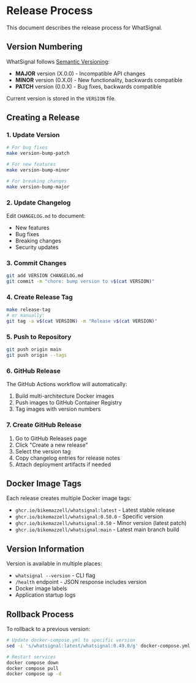 # Release Process

This document describes the release process for WhatSignal.

## Version Numbering

WhatSignal follows [Semantic Versioning](https://semver.org/):
- **MAJOR** version (X.0.0) - Incompatible API changes
- **MINOR** version (0.X.0) - New functionality, backwards compatible
- **PATCH** version (0.0.X) - Bug fixes, backwards compatible

Current version is stored in the `VERSION` file.

## Creating a Release

### 1. Update Version

```bash
# For bug fixes
make version-bump-patch

# For new features
make version-bump-minor

# For breaking changes
make version-bump-major
```

### 2. Update Changelog

Edit `CHANGELOG.md` to document:
- New features
- Bug fixes
- Breaking changes
- Security updates

### 3. Commit Changes

```bash
git add VERSION CHANGELOG.md
git commit -m "chore: bump version to v$(cat VERSION)"
```

### 4. Create Release Tag

```bash
make release-tag
# or manually:
git tag -a v$(cat VERSION) -m "Release v$(cat VERSION)"
```

### 5. Push to Repository

```bash
git push origin main
git push origin --tags
```

### 6. GitHub Release

The GitHub Actions workflow will automatically:
1. Build multi-architecture Docker images
2. Push images to GitHub Container Registry
3. Tag images with version numbers

### 7. Create GitHub Release

1. Go to GitHub Releases page
2. Click "Create a new release"
3. Select the version tag
4. Copy changelog entries for release notes
5. Attach deployment artifacts if needed

## Docker Image Tags

Each release creates multiple Docker image tags:
- `ghcr.io/bikemazzell/whatsignal:latest` - Latest stable release
- `ghcr.io/bikemazzell/whatsignal:0.50.0` - Specific version
- `ghcr.io/bikemazzell/whatsignal:0.50` - Minor version (latest patch)
- `ghcr.io/bikemazzell/whatsignal:main` - Latest main branch build

## Version Information

Version is available in multiple places:
- `whatsignal --version` - CLI flag
- `/health` endpoint - JSON response includes version
- Docker image labels
- Application startup logs

## Rollback Process

To rollback to a previous version:

```bash
# Update docker-compose.yml to specific version
sed -i 's/whatsignal:latest/whatsignal:0.49.0/g' docker-compose.yml

# Restart services
docker compose down
docker compose pull
docker compose up -d
```
